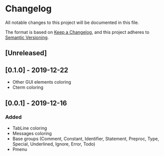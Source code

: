 # Changelog
All notable changes to this project will be documented in this file.

The format is based on [Keep a Changelog](https://keepachangelog.com/en/1.0.0/),
and this project adheres to [Semantic Versioning](https://semver.org/spec/v2.0.0.html).

## [Unreleased]

## [0.1.0] - 2019-12-22
- Other GUI elements coloring
- Cterm coloring

## [0.0.1] - 2019-12-16
### Added
- TabLine coloring
- Messages coloring
- Base groups (Comment, Constant, Identifier, Statement, Preproc, Type, Special, Underlined, Ignore, Error, Todo)
- Pmenu
